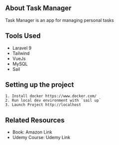 ## About Task Manager

Task Manager is an app for managing personal tasks

## Tools Used

- Laravel 9
- Tailwind
- VueJs
- MySQL
- Sail

## Setting up the project

    1. Install docker https://www.docker.com/
    2. Run local dev environment with `sail up`
    3. Launch Project http://localhost

## Related Resources

- Book: Amazon Link
- Udemy Course: Udemy Link
